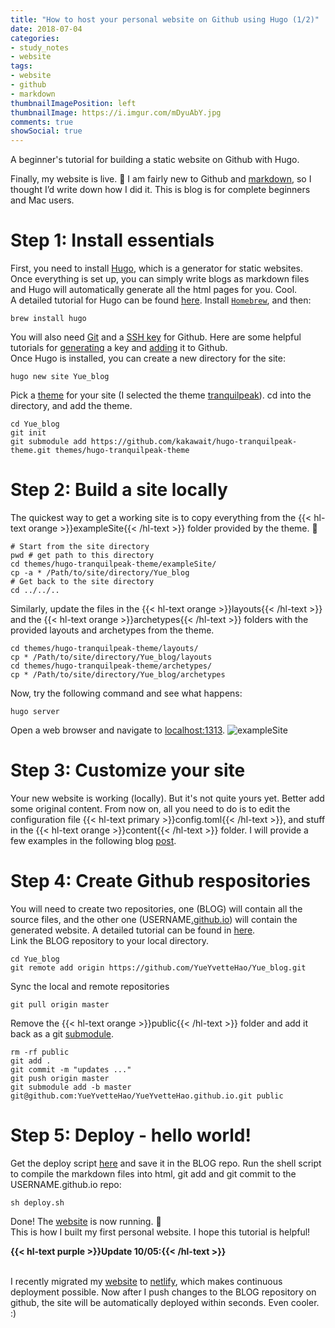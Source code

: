 ```yaml
---
title: "How to host your personal website on Github using Hugo (1/2)"
date: 2018-07-04
categories:
- study_notes
- website
tags:
- website
- github
- markdown
thumbnailImagePosition: left
thumbnailImage: https://i.imgur.com/mDyuAbY.jpg
comments: true
showSocial: true
---
```


A beginner's tutorial for building a static website on Github with Hugo.
<!--more-->

Finally, my website is live. 🙂
I am fairly new to Github and [markdown](https://github.com/adam-p/markdown-here/wiki/Markdown-Cheatsheet), so I thought I’d write down how I did it. This is blog is for complete beginners and Mac users.
<!-- toc -->

# Step 1: Install essentials
First, you need to install [Hugo](http://gohugo.io/), which is a generator for static websites. Once everything is set up, you can simply write blogs as markdown files and Hugo will automatically generate all the html pages for you. Cool.<br>
A detailed tutorial for Hugo can be found [here](http://gohugo.io/getting-started/quick-start/). Install [`Homebrew`](https://brew.sh/), and then:
```
brew install hugo
```
You will also need [Git](https://git-scm.com/downloads) and a [SSH key](https://help.github.com/articles/generating-a-new-ssh-key-and-adding-it-to-the-ssh-agent/) for Github. Here are some helpful tutorials for [generating](http://bficores.colorado.edu/biofrontiers-it/hackathon-resources/generating-an-ssh-key) a key and [adding](https://help.github.com/articles/adding-a-new-ssh-key-to-your-github-account/) it to Github.<br>
Once Hugo is installed, you can create a new directory for the site:
```
hugo new site Yue_blog
```
Pick a [theme](https://themes.gohugo.io/) for your site (I selected the theme [tranquilpeak](https://themes.gohugo.io/hugo-tranquilpeak-theme/)). cd into the directory, and add the theme.
```
cd Yue_blog
git init
git submodule add https://github.com/kakawait/hugo-tranquilpeak-theme.git themes/hugo-tranquilpeak-theme
```

# Step 2: Build a site locally
The quickest way to get a working site is to copy everything from the {{< hl-text orange >}}exampleSite{{< /hl-text >}} folder provided by the theme. 🙂
```
# Start from the site directory
pwd # get path to this directory
cd themes/hugo-tranquilpeak-theme/exampleSite/
cp -a * /Path/to/site/directory/Yue_blog
# Get back to the site directory
cd ../../..
```
Similarly, update the files in the {{< hl-text orange >}}layouts{{< /hl-text >}} and the {{< hl-text orange >}}archetypes{{< /hl-text >}} folders with the provided layouts and archetypes from the theme.<br>
```
cd themes/hugo-tranquilpeak-theme/layouts/
cp * /Path/to/site/directory/Yue_blog/layouts
cd themes/hugo-tranquilpeak-theme/archetypes/
cp * /Path/to/site/directory/Yue_blog/archetypes
```
Now, try the following command and see what happens:
```
hugo server
```
Open a web browser and navigate to [localhost:1313](http://localhost:1313). 
![exampleSite](https://i.imgur.com/YUxfPEe.jpg)

# Step 3: Customize your site

Your new website is working (locally). But it's not quite yours yet. Better add some original content. From now on, all you need to do is to edit the configuration file {{< hl-text primary >}}config.toml{{< /hl-text >}}, and stuff in the {{< hl-text orange >}}content{{< /hl-text >}} folder. I will provide a few examples in the following blog [post](/2018/07/how-to-host-your-personal-website-on-github-using-hugo-2/2/).

# Step 4: Create Github respositories

You will need to create two repositories, one (BLOG) will contain all the source files, and the other one (USERNAME[.github.io](https://pages.github.com/)) will contain the generated website. A detailed tutorial can be found in [here](https://gohugo.io/hosting-and-deployment/hosting-on-github/).<br>
Link the BLOG repository to your local directory.
```
cd Yue_blog
git remote add origin https://github.com/YueYvetteHao/Yue_blog.git
```
Sync the local and remote repositories
```
git pull origin master
```
Remove the {{< hl-text orange >}}public{{< /hl-text >}} folder and add it back as a git [submodule](https://chrisjean.com/git-submodules-adding-using-removing-and-updating/).
```
rm -rf public
git add .
git commit -m "updates ..."
git push origin master
git submodule add -b master git@github.com:YueYvetteHao/YueYvetteHao.github.io.git public
```

# Step 5: Deploy - hello world!
Get the deploy script [here](https://gohugo.io/hosting-and-deployment/hosting-on-github/#put-it-into-a-script) and save it in the BLOG repo. Run the shell script to compile the markdown files into html, git add and git commit to the USERNAME.github.io repo:

```
sh deploy.sh
```
Done! The [website](https://YueYvetteHao.github.io) is now running. 🙂<br>
This is how I built my first personal website. I hope this tutorial is helpful! <br>

**<p>{{< hl-text purple >}}Update 10/05:{{< /hl-text >}}</p>** <br>
I recently migrated my [website](https://yueyvettehao.netlify.com) to [netlify](https://www.netlify.com/), which makes continuous deployment possible. Now after I push changes to the BLOG repository on github, the site will be automatically deployed within seconds. Even cooler. :) 

